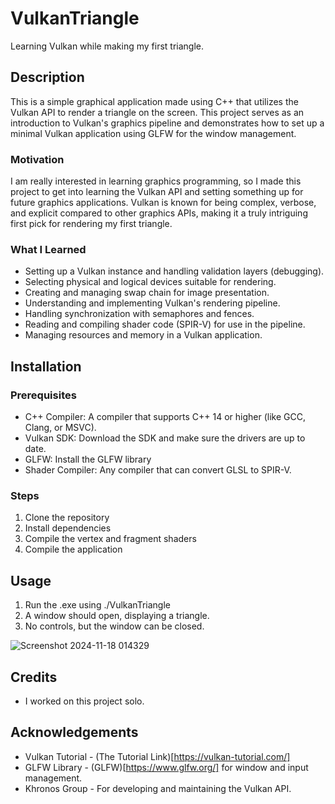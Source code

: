 # VulkanTriangle
Learning Vulkan while making my first triangle.

## Description
This is a simple graphical application made using C++ that utilizes the Vulkan API to render a triangle on the screen. This project serves as an introduction to Vulkan's graphics pipeline and demonstrates how to set up a minimal Vulkan application using GLFW for the window management.

### Motivation
I am really interested in learning graphics programming, so I made this project to get into learning the Vulkan API and setting something up for future graphics applications. Vulkan is known for being complex, verbose, and explicit compared to other graphics APIs, making it a truly intriguing first pick for rendering my first triangle.

### What I Learned
- Setting up a Vulkan instance and handling validation layers (debugging).
- Selecting physical and logical devices suitable for rendering.
- Creating and managing swap chain for image presentation.
- Understanding and implementing Vulkan's rendering pipeline.
- Handling synchronization with semaphores and fences.
- Reading and compiling shader code (SPIR-V) for use in the pipeline.
- Managing resources and memory in a Vulkan application.

## Installation
### Prerequisites
- C++ Compiler: A compiler that supports C++ 14 or higher (like GCC, Clang, or MSVC).
- Vulkan SDK: Download the SDK and make sure the drivers are up to date.
- GLFW: Install the GLFW library
- Shader Compiler: Any compiler that can convert GLSL to SPIR-V.

### Steps
1. Clone the repository
2. Install dependencies
3. Compile the vertex and fragment shaders
4. Compile the application

## Usage
1. Run the .exe using ./VulkanTriangle
2. A window should open, displaying a triangle.
3. No controls, but the window can be closed.

![Screenshot 2024-11-18 014329](https://github.com/user-attachments/assets/423c9063-a064-47fb-bc69-233a25e0ccd1)

## Credits
- I worked on this project solo.

## Acknowledgements
- Vulkan Tutorial - (The Tutorial Link)[https://vulkan-tutorial.com/]
- GLFW Library - (GLFW)[https://www.glfw.org/] for window and input management.
- Khronos Group - For developing and maintaining the Vulkan API.
